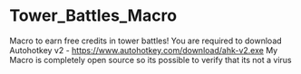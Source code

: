 # Tower_Battles_Macro
Macro to earn free credits in tower battles!
You are required to download Autohotkey v2 - https://www.autohotkey.com/download/ahk-v2.exe
My Macro is completely open source so its possible to verify that its not a virus
